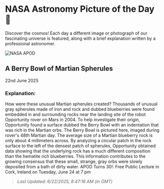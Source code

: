 
  # NASA Astronomy Picture of the Day 🌌

  Discover the cosmos! Each day a different image or photograph of our fascinating universe is featured, along with a brief explanation written by a professional astronomer.

![NASA APOD](https://apod.nasa.gov/apod/image/2506/berrybowl_opportunity_960.jpg)

## A Berry Bowl of Martian Spherules

22nd June 2025

### Explanation: 

How were these unusual Martian spherules created?  Thousands of unusual gray spherules made of iron and rock and dubbed blueberries were found embedded in and surrounding rocks near the landing site of the robot Opportunity rover on Mars in 2004.  To help investigate their origin, Opportunity found a surface dubbed the Berry Bowl with an indentation that was rich in the Martian orbs.  The Berry Bowl is pictured here, imaged during rover's 48th Martian day.  The average size of a Martian blueberry rock is only about 4 millimeters across.  By analyzing a circular patch in the rock surface to the left of the densest patch of spherules, Opportunity obtained data showing that the underlying rock has a much different composition than the hematite rich blueberries.  This information contributes to the growing consensus that these small, strange, gray orbs were slowly deposited from a bath of dirty water.   APOD Turns 30!: Free Public Lecture in Cork, Ireland on Tuesday, June 24 at 7 pm

> _Last Updated: 6/22/2025, 8:47:16 AM (in GMT)_
